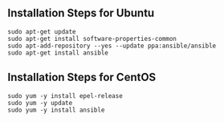 ## Installation Steps for Ubuntu
```
sudo apt-get update
sudo apt-get install software-properties-common
sudo apt-add-repository --yes --update ppa:ansible/ansible
sudo apt-get install ansible
```

## Installation Steps for CentOS
```
sudo yum -y install epel-release
sudo yum -y update
sudo yum -y install ansible
```
